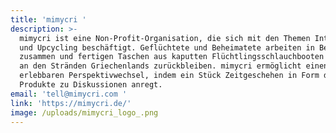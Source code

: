 ```yaml
---
title: 'mimycri '
description: >-
  mimycri ist eine Non-Profit-Organisation, die sich mit den Themen Integration
  und Upcycling beschäftigt. Geflüchtete und Beheimatete arbeiten in Berlin
  zusammen und fertigen Taschen aus kaputten Flüchtlingsschlauchbooten an, die
  an den Stränden Griechenlands zurückbleiben. mimycri ermöglicht einen
  erlebbaren Perspektivwechsel, indem ein Stück Zeitgeschehen in Form der
  Produkte zu Diskussionen anregt. 
email: 'tell@mimycri.com '
link: 'https://mimycri.de/'
image: /uploads/mimycri_logo_.png
---
```


